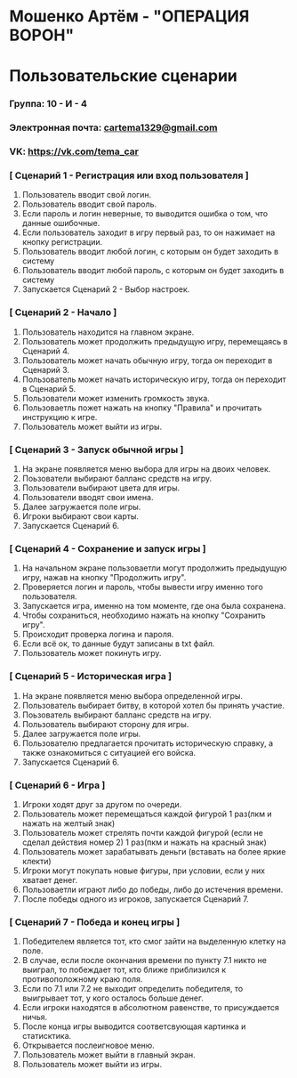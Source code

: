 # Мошенко Артём - "ОПЕРАЦИЯ ВОРОН"
# Пользовательские сценарии

### Группа: 10 - И - 4
### Электронная почта: cartema1329@gmail.com
### VK: https://vk.com/tema_car


### [ Сценарий 1 - Регистрация или вход пользователя ]

1. Пользователь вводит свой логин.
2. Пользователь вводит свой пароль.
3. Если пароль и логин неверные, то выводится ошибка о том, что данные ошибочные.
4. Если пользователь заходит в игру первый раз, то он нажимает на кнопку регистрации.
5. Пользователь вводит любой логин, с которым он будет заходить в систему
6. Пользователь вводит любой пароль, с которым он будет заходить в систему
7. Запускается Сценарий 2 - Выбор настроек.

### [ Сценарий 2 - Начало ]

1. Пользователь находится на главном экране.
2. Пользователь может продолжить предыдущую игру, перемещаясь в Сценарий 4.
3. Пользователь может начать обычную игру, тогда он переходит в Сценарий 3.
4. Пользователь может начать историческую игру, тогда он переходит в Сценарий 5.
5. Пользователи может изменить громкость звука.
6. Пользоваетль пожет нажать на кнопку "Правила" и прочитать инструкцию к игре.
7. Пользователь может выйти из игры.

### [ Сценарий 3 - Запуск обычной игры ]

1. На экране появляется меню выбора для игры на двоих человек.
2. Поьзователи выбирают балланс средств на игру.
3. Пользователи выбирают цвета для игры.
4. Пользователи вводят свои имена.
5. Далее загружается поле игры.
6. Игроки выбирают свои карты.
7. Запускается Сценарий 6.

### [ Сценарий 4 - Сохранение и запуск игры ]

1. На начальном экране пользоваетли могут продолжить предыдущую игру, нажав на кнопку "Продолжить игру".
2. Проверяется логин и пароль, чтобы вывести игру именно того пользователя.
3. Запускается игра, именно на том моменте, где она была сохранена.
4. Чтобы сохраниться, необходимо нажать на кнопку "Сохранить игру".
5. Происходит проверка логина и пароля.
6. Если всё ок, то данные будут записаны в txt файл.
7. Пользователь может покинуть игру.


### [ Сценарий 5 - Историческая игра ]

1. На экране появляется меню выбора определенной игры.
2. Пользователь выбирает битву, в которой хотел бы принять участие.
3. Поьзователь выбирают балланс средств на игру.
4. Пользователь выбирают сторону для игры.
5. Далее загружается поле игры.
6. Пользователю предлагается прочитать историческую справку, а также ознакомиться с ситуацией его войска.
7. Запускается Сценарий 6.

### [ Сценарий 6 - Игра ]

1. Игроки ходят друг за другом по очереди.
2. Пользователь может перемещаться каждой фигурой 1 раз(лкм и нажать на желтый знак)
3. Пользователь может стрелять почти каждой фигурой (если не сделал действия номер 2) 1 раз(пкм и нажать на красный знак)
4. Пользователь может зарабатывать деньги (вставать на более яркие клекти)
5. Игроки могут покупать новые фигуры, при условии, если у них хватает денег.
6. Пользоваетли играют либо до победы, либо до истечения времени.
7. После победы одного из игроков, запускается Сценарий 7.


### [ Сценарий 7 - Победа и конец игры ]

1. Победителем является тот, кто смог зайти на выделенную клетку на поле.
2. В случае, если после окончания времени по пункту 7.1 никто не выиграл, то побеждает тот, кто ближе приблизился к противоположному краю поля.
3. Если по 7.1 или 7.2 не выходит определить победителя, то выигрывает тот, у кого осталось больше денег.
4. Если игроки находятся в абсолютном равенстве, то присуждается ничья.
5. После конца игры выводится соответсвующая картинка и статисктика.
6. Открывается послеигновое меню.
7. Пользователь может выйти в главный экран.
8. Пользователь может выйти из игры.
